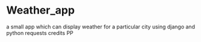 # Weather_app
a small app which can display weather for a particular city using django and python requests
credits PP
